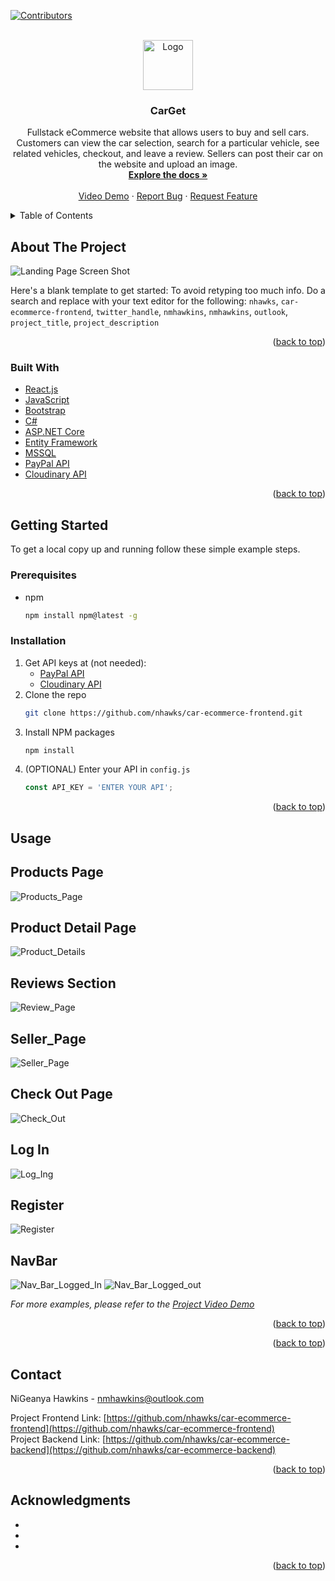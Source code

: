 <div id="top"></div>
<!--
*** Thanks for checking out the Best-README-Template. If you have a suggestion
*** that would make this better, please fork the repo and create a pull request
*** or simply open an issue with the tag "enhancement".
*** Don't forget to give the project a star!
*** Thanks again! Now go create something AMAZING! :D
-->



<!-- PROJECT SHIELDS -->
<!--
*** I'm using markdown "reference style" links for readability.
*** Reference links are enclosed in brackets [ ] instead of parentheses ( ).
*** See the bottom of this document for the declaration of the reference variables
*** for contributors-url, forks-url, etc. This is an optional, concise syntax you may use.
*** https://www.markdownguide.org/basic-syntax/#reference-style-links
-->
[![Contributors][contributors-shield]][contributors-url]
<!-- [![Forks][forks-shield]][forks-url]
[![Stargazers][stars-shield]][stars-url]
[![Issues][issues-shield]][issues-url]
[![MIT License][license-shield]][license-url]
[![LinkedIn][linkedin-shield]][linkedin-url] -->



<!-- PROJECT LOGO -->
<br />
<div align="center">
  <a href="https://github.com/nhawks/car-ecommerce-frontend">
    <img src="images/logo.png" alt="Logo" width="80" height="80">
  </a>

<h3 align="center">CarGet</h3>

  <p align="center">
    Fullstack eCommerce website that allows users to buy and sell cars. Customers can view the car selection, search for a particular vehicle, see related vehicles, checkout, and leave a review. Sellers can post their car on the website and upload an image.
    <br />
    <a href="https://github.com/nhawks/car-ecommerce-frontend"><strong>Explore the docs »</strong></a>
    <br />
    <br />
    <a href="https://github.com/nhawks/car-ecommerce-frontend">Video Demo</a>
    ·
    <a href="https://github.com/nhawks/car-ecommerce-frontend/issues">Report Bug</a>
    ·
    <a href="https://github.com/nhawks/car-ecommerce-frontend/issues">Request Feature</a>
  </p>
</div>



<!-- TABLE OF CONTENTS -->
<details>
  <summary>Table of Contents</summary>
  <ol>
    <li>
      <a href="#about-the-project">About The Project</a>
      <ul>
        <li><a href="#built-with">Built With</a></li>
      </ul>
    </li>
    <li>
      <a href="#getting-started">Getting Started</a>
      <ul>
        <li><a href="#prerequisites">Prerequisites</a></li>
        <li><a href="#installation">Installation</a></li>
      </ul>
    </li>
    <li><a href="#usage">Usage</a></li>
    <li><a href="#roadmap">Roadmap</a></li>
    <li><a href="#contributing">Contributing</a></li>
    <li><a href="#license">License</a></li>
    <li><a href="#contact">Contact</a></li>
    <li><a href="#acknowledgments">Acknowledgments</a></li>
  </ol>
</details>



<!-- ABOUT THE PROJECT -->
## About The Project

![Landing Page Screen Shot](https://user-images.githubusercontent.com/89653410/142669166-f5536107-01ef-4176-86d1-c3ba72e434db.png)

Here's a blank template to get started: To avoid retyping too much info. Do a search and replace with your text editor for the following: `nhawks`, `car-ecommerce-frontend`, `twitter_handle`, `nmhawkins`, `nmhawkins`, `outlook`, `project_title`, `project_description`

<p align="right">(<a href="#top">back to top</a>)</p>



### Built With

* [React.js](https://reactjs.org/)
* [JavaScript](https://www.javascript.com/)
* [Bootstrap](https://getbootstrap.com)
* [C#](https://docs.microsoft.com/en-us/dotnet/csharp/)
* [ASP.NET Core](https://docs.microsoft.com/en-us/aspnet/core/?view=aspnetcore-6.0)
* [Entity Framework](https://docs.microsoft.com/en-us/ef/)
* [MSSQL](https://marketplace.visualstudio.com/items?itemName=ms-mssql.mssql)
* [PayPal API](https://developer.paypal.com/docs/api/overview/)
* [Cloudinary API](https://cloudinary.com/documentation/image_upload_api_reference)

<p align="right">(<a href="#top">back to top</a>)</p>



<!-- GETTING STARTED -->
## Getting Started

To get a local copy up and running follow these simple example steps.

### Prerequisites

* npm
  ```sh
  npm install npm@latest -g
  ```

### Installation

1. Get API keys at (not needed):
   * [PayPal API](https://developer.paypal.com/docs/api/overview/)
   * [Cloudinary API](https://cloudinary.com/documentation/image_upload_api_reference)
2. Clone the repo
   ```sh
   git clone https://github.com/nhawks/car-ecommerce-frontend.git
   ```
3. Install NPM packages
   ```sh
   npm install
   ```
4. (OPTIONAL) Enter your API in `config.js` 
   ```js
   const API_KEY = 'ENTER YOUR API';
   ```

<p align="right">(<a href="#top">back to top</a>)</p>



<!-- USAGE EXAMPLES -->
## Usage

## Products Page
![Products_Page](https://user-images.githubusercontent.com/89653410/142669197-e9a31bcb-9902-434c-9db2-9f97655e58fc.png)

## Product Detail Page
![Product_Details](https://user-images.githubusercontent.com/89653410/142669228-6354bc6f-e7ad-4904-a46c-02ebb1dbddb5.png)

## Reviews Section
![Review_Page](https://user-images.githubusercontent.com/89653410/142669242-0071d18b-a5f7-4cfd-86ff-9900298b8c78.png)

## Seller_Page
![Seller_Page](https://user-images.githubusercontent.com/89653410/142669299-abde9f0d-f5fd-49af-a931-0add820c3dac.png)

## Check Out Page
![Check_Out](https://user-images.githubusercontent.com/89653410/142669345-fee687f6-95ac-48cd-b8f8-d2a3f3ca4604.png)

## Log In
![Log_Ing](https://user-images.githubusercontent.com/89653410/142669388-bfee3c57-cae7-4ad7-86df-50bf74af2036.png)

## Register
![Register](https://user-images.githubusercontent.com/89653410/142669411-a2af3620-71dc-4c7e-85f6-f54bbce1c264.png)

## NavBar
![Nav_Bar_Logged_In](https://user-images.githubusercontent.com/89653410/142669462-b76a2d07-7ae3-4637-a025-4a3cad5b6d78.png)
![Nav_Bar_Logged_out](https://user-images.githubusercontent.com/89653410/142669468-af456607-70ed-4d6a-8ff6-5eff34a2c346.png)

_For more examples, please refer to the [Project Video Demo](https://example.com)_

<p align="right">(<a href="#top">back to top</a>)</p>



<!-- ROADMAP
## Roadmap

- [] Feature 1
- [] Feature 2
- [] Feature 3
    - [] Nested Feature

See the [open issues](https://github.com/nhawks/car-ecommerce-frontend/issues) for a full list of proposed features (and known issues). -->

<p align="right">(<a href="#top">back to top</a>)</p>



<!-- CONTRIBUTING -->
<!-- ## Contributing

Contributions are what make the open source community such an amazing place to learn, inspire, and create. Any contributions you make are **greatly appreciated**.

If you have a suggestion that would make this better, please fork the repo and create a pull request. You can also simply open an issue with the tag "enhancement".
Don't forget to give the project a star! Thanks again!

1. Fork the Project
2. Create your Feature Branch (`git checkout -b feature/AmazingFeature`)
3. Commit your Changes (`git commit -m 'Add some AmazingFeature'`)
4. Push to the Branch (`git push origin feature/AmazingFeature`)
5. Open a Pull Request

<p align="right">(<a href="#top">back to top</a>)</p> -->



<!-- LICENSE -->
<!-- ## License

Distributed under the MIT License. See `LICENSE.txt` for more information.

<p align="right">(<a href="#top">back to top</a>)</p>

 -->

<!-- CONTACT -->
## Contact

NiGeanya Hawkins - nmhawkins@outlook.com

Project Frontend Link: [https://github.com/nhawks/car-ecommerce-frontend](https://github.com/nhawks/car-ecommerce-frontend)
<br />
Project Backend Link: [https://github.com/nhawks/car-ecommerce-backend](https://github.com/nhawks/car-ecommerce-backend)

<p align="right">(<a href="#top">back to top</a>)</p>



<!-- ACKNOWLEDGMENTS -->
## Acknowledgments

* []()
* []()
* []()

<p align="right">(<a href="#top">back to top</a>)</p>


<!-- MARKDOWN LINKS & IMAGES -->
<!-- https://www.markdownguide.org/basic-syntax/#reference-style-links -->
[contributors-shield]: https://img.shields.io/github/contributors/nhawks/car-ecommerce-frontend.svg?style=for-the-badge
[contributors-url]: https://github.com/nhawks/car-ecommerce-frontend/graphs/contributors
<!-- [forks-shield]: https://img.shields.io/github/forks/nhawks/car-ecommerce-frontend.svg?style=for-the-badge -->
<!-- [forks-url]: https://github.com/nhawks/car-ecommerce-frontend/network/members -->
<!-- [stars-shield]: https://img.shields.io/github/stars/nhawks/car-ecommerce-frontend.svg?style=for-the-badge -->
<!-- [stars-url]: https://github.com/nhawks/car-ecommerce-frontend/stargazers -->
<!-- [issues-shield]: https://img.shields.io/github/issues/nhawks/car-ecommerce-frontend.svg?style=for-the-badge -->
<!-- [issues-url]: https://github.com/nhawks/car-ecommerce-frontend/issues -->
<!-- [license-shield]: https://img.shields.io/github/license/nhawks/car-ecommerce-frontend.svg?style=for-the-badge -->
<!-- [license-url]: https://github.com/nhawks/car-ecommerce-frontend/blob/master/LICENSE.txt -->
<!-- [linkedin-shield]: https://img.shields.io/badge/-LinkedIn-black.svg?style=for-the-badge&logo=linkedin&colorB=555 -->
[linkedin-url]: https://linkedin.com/in/nmhawkins
[product-screenshot]: (https://user-images.githubusercontent.com/89653410/142669166-f5536107-01ef-4176-86d1-c3ba72e434db.png)